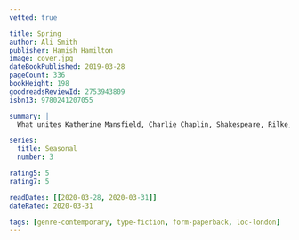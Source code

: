 ```yaml
---
vetted: true

title: Spring
author: Ali Smith
publisher: Hamish Hamilton
image: cover.jpg
dateBookPublished: 2019-03-28
pageCount: 336
bookHeight: 198
goodreadsReviewId: 2753943809
isbn13: 9780241207055

summary: |
  What unites Katherine Mansfield, Charlie Chaplin, Shakespeare, Rilke, Beethoven, Brexit, the present, the past, the north, the south, the east, the west, a man mourning lost times, a woman trapped in modern times? Spring. The great connective.

series:
  title: Seasonal
  number: 3

rating5: 5
rating7: 5

readDates: [[2020-03-28, 2020-03-31]]
dateRated: 2020-03-31

tags: [genre-contemporary, type-fiction, form-paperback, loc-london]
---
```

